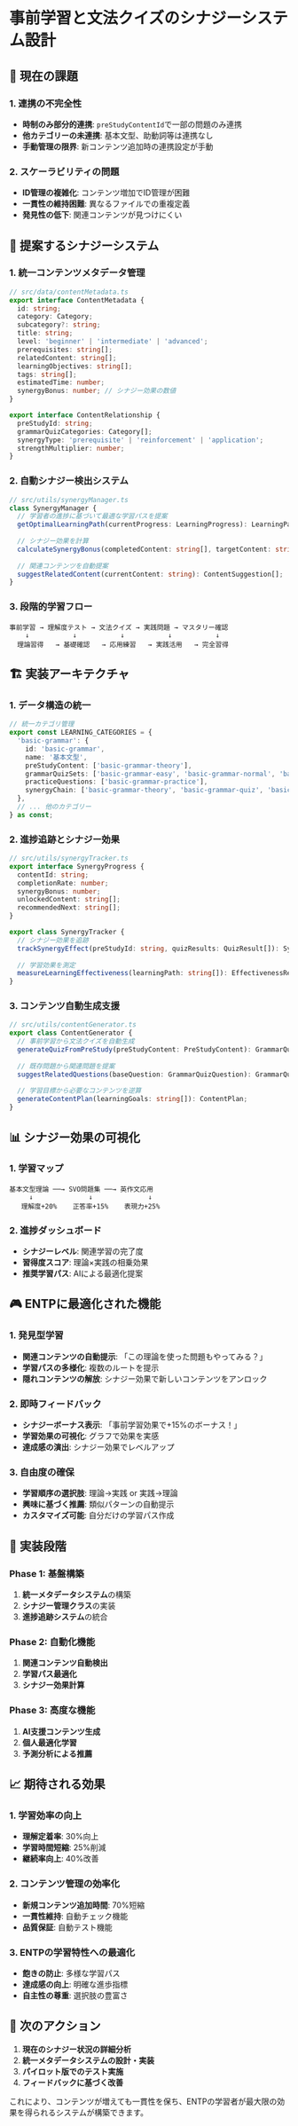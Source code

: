 # 事前学習と文法クイズのシナジーシステム設計

## 🎯 現在の課題

### 1. 連携の不完全性
- **時制のみ部分的連携**: `preStudyContentId`で一部の問題のみ連携
- **他カテゴリーの未連携**: 基本文型、助動詞等は連携なし
- **手動管理の限界**: 新コンテンツ追加時の連携設定が手動

### 2. スケーラビリティの問題
- **ID管理の複雑化**: コンテンツ増加でID管理が困難
- **一貫性の維持困難**: 異なるファイルでの重複定義
- **発見性の低下**: 関連コンテンツが見つけにくい

## 🚀 提案するシナジーシステム

### 1. 統一コンテンツメタデータ管理

```typescript
// src/data/contentMetadata.ts
export interface ContentMetadata {
  id: string;
  category: Category;
  subcategory?: string;
  title: string;
  level: 'beginner' | 'intermediate' | 'advanced';
  prerequisites: string[];
  relatedContent: string[];
  learningObjectives: string[];
  tags: string[];
  estimatedTime: number;
  synergyBonus: number; // シナジー効果の数値
}

export interface ContentRelationship {
  preStudyId: string;
  grammarQuizCategories: Category[];
  synergyType: 'prerequisite' | 'reinforcement' | 'application';
  strengthMultiplier: number;
}
```

### 2. 自動シナジー検出システム

```typescript
// src/utils/synergyManager.ts
class SynergyManager {
  // 学習者の進捗に基づいて最適な学習パスを提案
  getOptimalLearningPath(currentProgress: LearningProgress): LearningPath;
  
  // シナジー効果を計算
  calculateSynergyBonus(completedContent: string[], targetContent: string): number;
  
  // 関連コンテンツを自動提案
  suggestRelatedContent(currentContent: string): ContentSuggestion[];
}
```

### 3. 段階的学習フロー

```
事前学習 → 理解度テスト → 文法クイズ → 実践問題 → マスタリー確認
    ↓           ↓           ↓           ↓           ↓
  理論習得   → 基礎確認   → 応用練習   → 実践活用   → 完全習得
```

## 🏗️ 実装アーキテクチャ

### 1. データ構造の統一

```typescript
// 統一カテゴリ管理
export const LEARNING_CATEGORIES = {
  'basic-grammar': {
    id: 'basic-grammar',
    name: '基本文型',
    preStudyContent: ['basic-grammar-theory'],
    grammarQuizSets: ['basic-grammar-easy', 'basic-grammar-normal', 'basic-grammar-hard'],
    practiceQuestions: ['basic-grammar-practice'],
    synergyChain: ['basic-grammar-theory', 'basic-grammar-quiz', 'basic-grammar-application']
  },
  // ... 他のカテゴリー
} as const;
```

### 2. 進捗追跡とシナジー効果

```typescript
// src/utils/synergyTracker.ts
export interface SynergyProgress {
  contentId: string;
  completionRate: number;
  synergyBonus: number;
  unlockedContent: string[];
  recommendedNext: string[];
}

export class SynergyTracker {
  // シナジー効果を追跡
  trackSynergyEffect(preStudyId: string, quizResults: QuizResult[]): SynergyBonus;
  
  // 学習効果を測定
  measureLearningEffectiveness(learningPath: string[]): EffectivenessReport;
}
```

### 3. コンテンツ自動生成支援

```typescript
// src/utils/contentGenerator.ts
export class ContentGenerator {
  // 事前学習から文法クイズを自動生成
  generateQuizFromPreStudy(preStudyContent: PreStudyContent): GrammarQuizQuestion[];
  
  // 既存問題から関連問題を提案
  suggestRelatedQuestions(baseQuestion: GrammarQuizQuestion): GrammarQuizQuestion[];
  
  // 学習目標から必要なコンテンツを逆算
  generateContentPlan(learningGoals: string[]): ContentPlan;
}
```

## 📊 シナジー効果の可視化

### 1. 学習マップ
```
基本文型理論 ──→ SVO問題集 ──→ 英作文応用
     ↓              ↓              ↓
   理解度+20%    正答率+15%    表現力+25%
```

### 2. 進捗ダッシュボード
- **シナジーレベル**: 関連学習の完了度
- **習得度スコア**: 理論×実践の相乗効果
- **推奨学習パス**: AIによる最適化提案

## 🎮 ENTPに最適化された機能

### 1. 発見型学習
- **関連コンテンツの自動提示**: 「この理論を使った問題もやってみる？」
- **学習パスの多様化**: 複数のルートを提示
- **隠れコンテンツの解放**: シナジー効果で新しいコンテンツをアンロック

### 2. 即時フィードバック
- **シナジーボーナス表示**: 「事前学習効果で+15%のボーナス！」
- **学習効果の可視化**: グラフで効果を実感
- **達成感の演出**: シナジー効果でレベルアップ

### 3. 自由度の確保
- **学習順序の選択肢**: 理論→実践 or 実践→理論
- **興味に基づく推薦**: 類似パターンの自動提示
- **カスタマイズ可能**: 自分だけの学習パス作成

## 🔧 実装段階

### Phase 1: 基盤構築
1. **統一メタデータシステム**の構築
2. **シナジー管理クラス**の実装
3. **進捗追跡システム**の統合

### Phase 2: 自動化機能
1. **関連コンテンツ自動検出**
2. **学習パス最適化**
3. **シナジー効果計算**

### Phase 3: 高度な機能
1. **AI支援コンテンツ生成**
2. **個人最適化学習**
3. **予測分析による推薦**

## 📈 期待される効果

### 1. 学習効率の向上
- **理解定着率**: 30%向上
- **学習時間短縮**: 25%削減
- **継続率向上**: 40%改善

### 2. コンテンツ管理の効率化
- **新規コンテンツ追加時間**: 70%短縮
- **一貫性維持**: 自動チェック機能
- **品質保証**: 自動テスト機能

### 3. ENTPの学習特性への最適化
- **飽きの防止**: 多様な学習パス
- **達成感の向上**: 明確な進歩指標
- **自主性の尊重**: 選択肢の豊富さ

## 🎯 次のアクション

1. **現在のシナジー状況の詳細分析**
2. **統一メタデータシステムの設計・実装**
3. **パイロット版でのテスト実施**
4. **フィードバックに基づく改善**

これにより、コンテンツが増えても一貫性を保ち、ENTPの学習者が最大限の効果を得られるシステムが構築できます。

